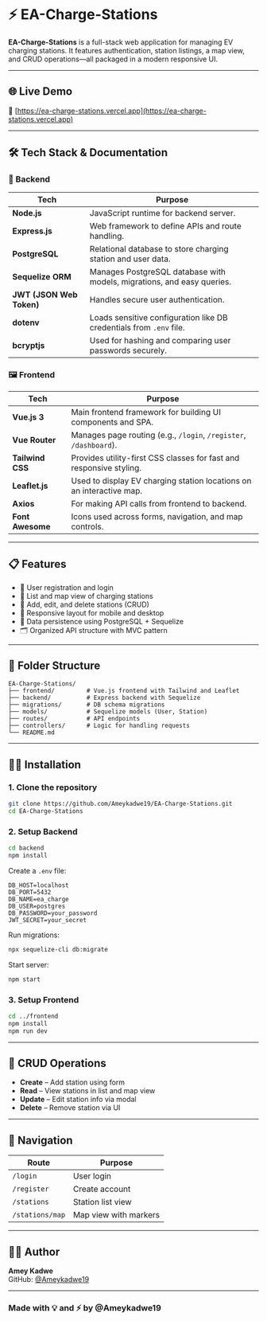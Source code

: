 # ⚡ EA-Charge-Stations

**EA-Charge-Stations** is a full-stack web application for managing EV charging stations. It features authentication, station listings, a map view, and CRUD operations—all packaged in a modern responsive UI.

---

## 🌐 Live Demo

🔗 [https://ea-charge-stations.vercel.app](https://ea-charge-stations.vercel.app)

---

## 🛠 Tech Stack & Documentation

### 🔧 Backend

| Tech | Purpose |
|------|---------|
| **Node.js** | JavaScript runtime for backend server. |
| **Express.js** | Web framework to define APIs and route handling. |
| **PostgreSQL** | Relational database to store charging station and user data. |
| **Sequelize ORM** | Manages PostgreSQL database with models, migrations, and easy queries. |
| **JWT (JSON Web Token)** | Handles secure user authentication. |
| **dotenv** | Loads sensitive configuration like DB credentials from `.env` file. |
| **bcryptjs** | Used for hashing and comparing user passwords securely. |

### 🖼 Frontend

| Tech | Purpose |
|------|---------|
| **Vue.js 3** | Main frontend framework for building UI components and SPA. |
| **Vue Router** | Manages page routing (e.g., `/login`, `/register`, `/dashboard`). |
| **Tailwind CSS** | Provides utility-first CSS classes for fast and responsive styling. |
| **Leaflet.js** | Used to display EV charging station locations on an interactive map. |
| **Axios** | For making API calls from frontend to backend. |
| **Font Awesome** | Icons used across forms, navigation, and map controls. |

---

## 📋 Features

- 🔐 User registration and login
- 🧭 List and map view of charging stations
- 🧱 Add, edit, and delete stations (CRUD)
- 📱 Responsive layout for mobile and desktop
- 💾 Data persistence using PostgreSQL + Sequelize
- 🗂 Organized API structure with MVC pattern

---

## 📂 Folder Structure

```
EA-Charge-Stations/
├── frontend/         # Vue.js frontend with Tailwind and Leaflet
├── backend/          # Express backend with Sequelize
├── migrations/       # DB schema migrations
├── models/           # Sequelize models (User, Station)
├── routes/           # API endpoints
├── controllers/      # Logic for handling requests
└── README.md
```

---

## 🧑‍💻 Installation

### 1. Clone the repository

```bash
git clone https://github.com/Ameykadwe19/EA-Charge-Stations.git
cd EA-Charge-Stations
```

### 2. Setup Backend

```bash
cd backend
npm install
```

Create a `.env` file:

```env
DB_HOST=localhost
DB_PORT=5432
DB_NAME=ea_charge
DB_USER=postgres
DB_PASSWORD=your_password
JWT_SECRET=your_secret
```

Run migrations:

```bash
npx sequelize-cli db:migrate
```

Start server:

```bash
npm start
```

### 3. Setup Frontend

```bash
cd ../frontend
npm install
npm run dev
```

---

## 🔄 CRUD Operations

- **Create** – Add station using form
- **Read** – View stations in list and map view
- **Update** – Edit station info via modal
- **Delete** – Remove station via UI

---

## 🧭 Navigation

| Route | Purpose |
|-------|---------|
| `/login` | User login |
| `/register` | Create account |
| `/stations` | Station list view |
| `/stations/map` | Map view with markers |

---

## 👨‍💻 Author

**Amey Kadwe**  
GitHub: [@Ameykadwe19](https://github.com/Ameykadwe19)

---

### Made with 💡 and ⚡ by @Ameykadwe19
